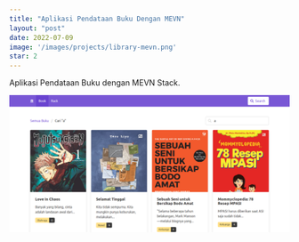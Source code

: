 ```yaml
---
title: "Aplikasi Pendataan Buku Dengan MEVN"
layout: "post"
date: 2022-07-09
image: '/images/projects/library-mevn.png'
star: 2
---
```


Aplikasi Pendataan Buku dengan MEVN Stack.

![Preview](/images/projects/library-mevn.png)